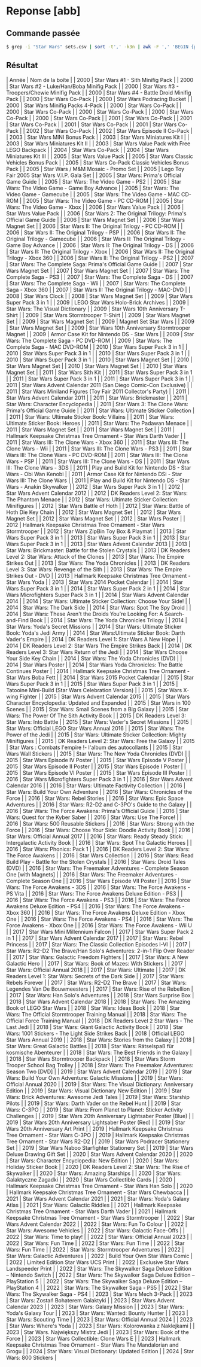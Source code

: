 # Reponse [abb]

## Commande passée
```bash
$ grep -i "Star Wars" sets.csv | sort -t',' -k3n | awk -F ',' 'BEGIN {print "| Year | Nom de la boîte |"} {if ( ~ /^[0-9]+$/) print "| "  " | Star Wars "  " |"}' >> reponse-tri.md
```
## Résultat


| Année | Nom de la boîte |
| 2000 | Star Wars #1 - Sith Minifig Pack |
| 2000 | Star Wars #2 - Luke/Han/Boba Minifig Pack |
| 2000 | Star Wars #3 - Troopers/Chewie Minifig Pack |
| 2000 | Star Wars #4 - Battle Droid Minifig Pack |
| 2000 | Star Wars Co-Pack |
| 2000 | Star Wars Podracing Bucket |
| 2000 | Star Wars Minifig Packs 4-Pack |
| 2000 | Star Wars Co-Pack |
| 2000 | Star Wars Co-Pack |
| 2000 | Star Wars Co-Pack |
| 2000 | Star Wars Co-Pack |
| 2000 | Star Wars Co-Pack |
| 2001 | Star Wars Co-Pack |
| 2001 | Star Wars Co-Pack |
| 2001 | Star Wars Co-Pack |
| 2001 | Star Wars Co-Pack |
| 2002 | Star Wars Co-Pack |
| 2002 | Star Wars Episode II Co-Pack |
| 2003 | Star Wars MINI Bonus Pack |
| 2003 | Star Wars Miniatures Kit I |
| 2003 | Star Wars Miniatures Kit II |
| 2003 | Star Wars Value Pack with Free LEGO Backpack |
| 2004 | Star Wars Co-Pack |
| 2004 | Star Wars Miniatures Kit III |
| 2005 | Star Wars Value Pack |
| 2005 | Star Wars Classic Vehicles Bonus Pack |
| 2005 | Star Wars Co-Pack Classic Vehicles Bonus Pack |
| 2005 | Star Wars / M&M Mosaic - Promo Set |
| 2005 | Lego Toy Fair 2005 Star Wars V.I.P. Gala Set |
| 2005 | Star Wars: Prima's Official Game Guide |
| 2005 | Star Wars: The Video Game - PS2 |
| 2005 | Star Wars: The Video Game - Game Boy Advance |
| 2005 | Star Wars: The Video Game - Gamecube |
| 2005 | Star Wars: The Video Game - MAC CD-ROM |
| 2005 | Star Wars: The Video Game - PC CD-ROM |
| 2005 | Star Wars: The Video Game - Xbox |
| 2006 | Star Wars Value Pack |
| 2006 | Star Wars Value Pack |
| 2006 | Star Wars 2: The Original Trilogy: Prima's Official Game Guide |
| 2006 | Star Wars Magnet Set |
| 2006 | Star Wars Magnet Set |
| 2006 | Star Wars II: The Original Trilogy - PC CD-ROM |
| 2006 | Star Wars II: The Original Trilogy - PSP |
| 2006 | Star Wars II: The Original Trilogy - Gamecube |
| 2006 | Star Wars II: The Original Trilogy - Game Boy Advance |
| 2006 | Star Wars II: The Original Trilogy - DS |
| 2006 | Star Wars II: The Original Trilogy - Xbox |
| 2006 | Star Wars II: The Original Trilogy - Xbox 360 |
| 2006 | Star Wars II: The Original Trilogy - PS2 |
| 2007 | Star Wars: The Complete Saga: Prima's Official Game Guide |
| 2007 | Star Wars Magnet Set |
| 2007 | Star Wars Magnet Set |
| 2007 | Star Wars: The Complete Saga - PS3 |
| 2007 | Star Wars: The Complete Saga - DS |
| 2007 | Star Wars: The Complete Saga - Wii |
| 2007 | Star Wars: The Complete Saga - Xbox 360 |
| 2007 | Star Wars II: The Original Trilogy - MAC-DVD |
| 2008 | Star Wars Clock |
| 2008 | Star Wars Magnet Set |
| 2009 | Star Wars Super Pack 3 in 1 |
| 2009 | LEGO Star Wars Holo-Brick Archives |
| 2009 | Star Wars: The Visual Dictionary |
| 2009 | Star Wars 10th Anniversary T-Shirt |
| 2009 | Star Wars Stormtrooper T-Shirt |
| 2009 | Star Wars Magnet Set |
| 2009 | Star Wars Magnet Set |
| 2009 | Magnet Set Star Wars |
| 2009 | Star Wars Magnet Set |
| 2009 | Star Wars 10th Anniversary Stormtrooper Magnet |
| 2009 | Armor Case Kit for Nintendo DS - Star Wars |
| 2009 | Star Wars: The Complete Saga - PC DVD-ROM |
| 2009 | Star Wars: The Complete Saga - MAC DVD-ROM |
| 2010 | Star Wars Super Pack 3 in 1 |
| 2010 | Star Wars Super Pack 3 in 1 |
| 2010 | Star Wars Super Pack 3 in 1 |
| 2010 | Star Wars Super Pack 3 in 1 |
| 2010 | Star Wars Magnet Set |
| 2010 | Star Wars Magnet Set |
| 2010 | Star Wars Magnet Set |
| 2010 | Star Wars Magnet Set |
| 2011 | Star Wars Sith Kit |
| 2011 | Star Wars Super Pack 3 in 1 |
| 2011 | Star Wars Super Pack 3 in 1 |
| 2011 | Star Wars Super Pack 3 in 1 |
| 2011 | Star Wars Advent Calendar 2011 (San Diego Comic-Con Exclusive) |
| 2011 | Star Wars Miniland Figures (Toy Fair 2011 Collector's Party) |
| 2011 | Star Wars Advent Calendar 2011 |
| 2011 | Star Wars: Brickmaster |
| 2011 | Star Wars: Character Encyclopedia |
| 2011 | Star Wars 3: The Clone Wars: Prima's Official Game Guide |
| 2011 | Star Wars: Ultimate Sticker Collection |
| 2011 | Star Wars: Ultimate Sticker Book: Villains |
| 2011 | Star Wars: Ultimate Sticker Book: Heroes |
| 2011 | Star Wars: The Padawan Menace |
| 2011 | Star Wars Magnet Set |
| 2011 | Star Wars Magnet Set |
| 2011 | Hallmark Keepsake Christmas Tree Ornament - Star Wars Darth Vader |
| 2011 | Star Wars III: The Clone Wars - Xbox 360 |
| 2011 | Star Wars III: The Clone Wars - Wii |
| 2011 | Star Wars III: The Clone Wars - PS3 |
| 2011 | Star Wars III: The Clone Wars - PC DVD-ROM |
| 2011 | Star Wars III: The Clone Wars - PSP |
| 2011 | Star Wars III: The Clone Wars - DS |
| 2011 | Star Wars III: The Clone Wars - 3DS |
| 2011 | Play and Build Kit for Nintendo DS - Star Wars - Obi Wan Kenobi |
| 2011 | Armor Case Kit for Nintendo DSi - Star Wars III: The Clone Wars |
| 2011 | Play and Build Kit for Nintendo DS - Star Wars - Anakin Skywalker |
| 2012 | Star Wars Super Pack 3 in 1 |
| 2012 | Star Wars Advent Calendar 2012 |
| 2012 | DK Readers Level 2: Star Wars: The Phantom Menace |
| 2012 | Star Wars: Ultimate Sticker Collection: Minifigures |
| 2012 | Star Wars Battle of Hoth |
| 2012 | Star Wars: Battle of Hoth Die Key Chain |
| 2012 | Star Wars Magnet Set |
| 2012 | Star Wars Magnet Set |
| 2012 | Star Wars Magnet Set |
| 2012 | Star Wars Poster |
| 2012 | Hallmark Keepsake Christmas Tree Ornament - Star Wars Stormtrooper |
| 2012 | Star Wars ZipBin Toy Box & Playmat |
| 2013 | Star Wars Super Pack 3 in 1 |
| 2013 | Star Wars Super Pack 3 in 1 |
| 2013 | Star Wars Super Pack 3 in 1 |
| 2013 | Star Wars Advent Calendar 2013 |
| 2013 | Star Wars: Brickmaster: Battle for the Stolen Crystals |
| 2013 | DK Readers Level 2: Star Wars: Attack of the Clones |
| 2013 | Star Wars: The Empire Strikes Out |
| 2013 | Star Wars: The Yoda Chronicles |
| 2013 | DK Readers Level 3: Star Wars: Revenge of the Sith |
| 2013 | Star Wars: The Empire Strikes Out - DVD |
| 2013 | Hallmark Keepsake Christmas Tree Ornament - Star Wars Yoda |
| 2013 | Star Wars 2014 Pocket Calendar |
| 2014 | Star Wars Super Pack 3 in 1 |
| 2014 | Star Wars Super Pack 2 in 1 |
| 2014 | Star Wars Microfighters Super Pack 3 in 1 |
| 2014 | Star Wars Advent Calendar 2014 |
| 2014 | Star Wars: Ultimate Sticker Collection: Choose Your Side! |
| 2014 | Star Wars: The Dark Side |
| 2014 | Star Wars: Spot The Spy Droid |
| 2014 | Star Wars: These Aren't the Droids You're Looking For: A Search-and-Find Book |
| 2014 | Star Wars: The Yoda Chronicles Trilogy |
| 2014 | Star Wars: Yoda's Secret Missions |
| 2014 | Star Wars: Ultimate Sticker Book: Yoda's Jedi Army |
| 2014 | Star Wars:Ultimate Sticker Book: Darth Vader's Empire |
| 2014 | DK Readers Level 1: Star Wars A New Hope |
| 2014 | DK Readers Level 2: Star Wars The Empire Strikes Back |
| 2014 | DK Readers Level 3: Star Wars Return of the Jedi |
| 2014 | Star Wars Choose Your Side Key Chain |
| 2014 | Star Wars: The Yoda Chronicles (DVD) |
| 2014 | Star Wars Poster |
| 2014 | Star Wars Yoda Chronicles: The Battle Continues Poster |
| 2014 | Hallmark Keepsake Christmas Tree Ornament - Star Wars Boba Fett |
| 2014 | Star Wars 2015 Pocket Calendar |
| 2015 | Star Wars Super Pack 3 in 1 |
| 2015 | Star Wars Super Pack 3 in 1 |
| 2015 | Tatooine Mini-Build (Star Wars Celebration Version) |
| 2015 | Star Wars X-wing Fighter |
| 2015 | Star Wars Advent Calendar 2015 |
| 2015 | Star Wars Character Encyclopedia: Updated and Expanded |
| 2015 | Star Wars in 100 Scenes |
| 2015 | Star Wars: Small Scenes from a Big Galaxy |
| 2015 | Star Wars: The Power Of The Sith Activity Book |
| 2015 | DK Readers Level 3: Star Wars: Into Battle |
| 2015 | Star Wars: Vader's Secret Missions |
| 2015 | Star Wars: Official LEGO Star Wars Annual 2016 |
| 2015 | Star Wars: The Power of the Jedi |
| 2015 | Star Wars: Ultimate Sticker Collection: Mighty Minifigures |
| 2015 | DK Readers Level 2: Star Wars: Free the Galaxy |
| 2015 | Star Wars : Combats l'empire !- l'album des autocollants |
| 2015 | Star Wars Wall Stickers |
| 2015 | Star Wars: The New Yoda Chronicles (DVD) |
| 2015 | Star Wars Episode IV Poster |
| 2015 | Star Wars Episode V Poster |
| 2015 | Star Wars Episode II Poster |
| 2015 | Star Wars Episode I Poster |
| 2015 | Star Wars Episode VI Poster |
| 2015 | Star Wars Episode III Poster |
| 2016 | Star Wars Microfighters Super Pack 3 in 1 |
| 2016 | Star Wars Advent Calendar 2016 |
| 2016 | Star Wars: Ultimate Factivity Collection |
| 2016 | Star Wars: Build Your Own Adventure |
| 2016 | Star Wars: Chronicles of the Force |
| 2016 | Star Wars: Rebel Stories |
| 2016 | Star Wars: Epic Space Adventures |
| 2016 | Star Wars: R2-D2 and C-3PO's Guide to the Galaxy |
| 2016 | Star Wars: The Force Awakens: Prima's Official Guide |
| 2016 | Star Wars: Quest for the Kyber Saber |
| 2016 | Star Wars: Use The Force! |
| 2016 | Star Wars: 500 Reusable Stickers |
| 2016 | Star Wars: Strong with the Force |
| 2016 | Star Wars: Choose Your Side: Doodle Activity Book |
| 2016 | Star Wars: Official Annual 2017 |
| 2016 | Star Wars: Ready Steady Stick: Intergalactic Activity Book |
| 2016 | Star Wars: Spot The Galactic Heroes |
| 2016 | Star Wars: Phonics: Pack 1 |
| 2016 | DK Readers Level 2: Star Wars: The Force Awakens |
| 2016 | Star Wars Collection |
| 2016 | Star Wars: Read Build Play - Battle for the Stolen Crystals |
| 2016 | Star Wars: Droid Tales (DVD) |
| 2016 | Star Wars: The Freemaker Adventures - Complete Season One [with Magnets] |
| 2016 | Star Wars: The Freemaker Adventures - Complete Season One |
| 2016 | Star Wars Episode VII Poster |
| 2016 | Star Wars: The Force Awakens - 3DS |
| 2016 | Star Wars: The Force Awakens - PS Vita |
| 2016 | Star Wars: The Force Awakens Deluxe Edition - PS3 |
| 2016 | Star Wars: The Force Awakens - PS3 |
| 2016 | Star Wars: The Force Awakens Deluxe Edition - PS4 |
| 2016 | Star Wars: The Force Awakens - Xbox 360 |
| 2016 | Star Wars: The Force Awakens Deluxe Edition - Xbox One |
| 2016 | Star Wars: The Force Awakens - PS4 |
| 2016 | Star Wars: The Force Awakens - Xbox One |
| 2016 | Star Wars: The Force Awakens - Wii U |
| 2017 | Star Wars Mini Millennium Falcon |
| 2017 | Star Wars Super Pack 2 in 1 |
| 2017 | Star Wars Advent Calendar 2017 |
| 2017 | Star Wars: Rebel Princess |
| 2017 | Star Wars: The Classic Collection Episodes I-VI |
| 2017 | Star Wars: R2-D2 The Brave/Han Solo's Adventures: 2-in-1 Flip Over Reader |
| 2017 | Star Wars: Galactic Freedom Fighters |
| 2017 | Star Wars: A New Galactic Hero |
| 2017 | Star Wars: Book of Mazes: With Stickers |
| 2017 | Star Wars: Official Annual 2018 |
| 2017 | Star Wars: Ultimate |
| 2017 | DK Readers Level 1: Star Wars: Secrets of the Dark Side |
| 2017 | Star Wars: Rebels Forever |
| 2017 | Star Wars: R2-D2 The Brave |
| 2017 | Star Wars: Legendes Van De Bouwmeesters |
| 2017 | Star Wars: Rise of the Rebellion |
| 2017 | Star Wars: Han Solo's Adventures |
| 2018 | Star Wars Surprise Box |
| 2018 | Star Wars Advent Calendar 2018 |
| 2018 | Star Wars: The Amazing Book of LEGO Star Wars |
| 2018 | Star Wars: Ideas Book |
| 2018 | Star Wars: The Official Stormtrooper Training Manual |
| 2018 | Star Wars: The Official Force Training Manual |
| 2018 | DK Readers Level 2 Star Wars - The Last Jedi |
| 2018 | Star Wars: Giant Galactic Activity Book |
| 2018 | Star Wars: 1001 Stickers - The Light Side Strikes Back |
| 2018 | Official LEGO Star Wars Annual 2019 |
| 2018 | Star Wars: Stories from the Galaxy |
| 2018 | Star Wars: Great Galactic Battles |
| 2018 | Star Wars: Rätselspaß für kosmische Abenteurer |
| 2018 | Star Wars: The Best Friends in the Galaxy |
| 2018 | Star Wars Stormtrooper Backpack |
| 2018 | Star Wars Storm Trooper School Bag Trolley |
| 2018 | Star Wars: The Freemaker Adventures: Season Two [DVD] |
| 2019 | Star Wars Advent Calendar 2019 |
| 2019 | Star Wars: Build Your Own Adventure: Galactic Missions |
| 2019 | Star Wars: Official Annual 2020 |
| 2019 | Star Wars: The Visual Dictionary: Anniversary Edition |
| 2019 | Star Wars: Visual Dictionary New Edition |
| 2019 | Star Wars: Brick Adventures: Awesome Jedi Tales |
| 2019 | Star Wars: Starship Pilots |
| 2019 | Star Wars: Darth Vader on the Rebel Hunt |
| 2019 | Star Wars: C-3PO |
| 2019 | Star Wars: From Planet to Planet: Sticker Activity Challenges |
| 2019 | Star Wars 20th Anniversary Lightsaber Poster (Blue) |
| 2019 | Star Wars 20th Anniversary Lightsaber Poster (Red) |
| 2019 | Star Wars 20th Anniversary Art Print |
| 2019 | Hallmark Keepsake Christmas Tree Ornament - Star Wars C-3PO |
| 2019 | Hallmark Keepsake Christmas Tree Ornament - Star Wars R2-D2 |
| 2019 | Star Wars Podracer Stationery Set |
| 2019 | Star Wars Naboo Starfighter Stationery Set |
| 2019 | Star Wars Deluxe Drawing Gift Set |
| 2020 | Star Wars Advent Calendar 2020 |
| 2020 | Star Wars: Character Encyclopedia: New Edition |
| 2020 | Star Wars: Holiday Sticker Book |
| 2020 | DK Readers Level 2: Star Wars: The Rise of Skywalker |
| 2020 | Star Wars: Amazing Starships |
| 2020 | Star Wars: Galaktyczne Zagadki |
| 2020 | Star Wars Collectible Cards |
| 2020 | Hallmark Keepsake Christmas Tree Ornament - Star Wars Han Solo |
| 2020 | Hallmark Keepsake Christmas Tree Ornament - Star Wars Chewbacca |
| 2021 | Star Wars Advent Calendar 2021 |
| 2021 | Star Wars: Yoda's Galaxy Atlas |
| 2021 | Star Wars: Galactic Riddles |
| 2021 | Hallmark Keepsake Christmas Tree Ornament - Star Wars Darth Vader |
| 2021 | Hallmark Keepsake Christmas Tree Ornament - Star Wars Stormtrooper |
| 2022 | Star Wars Advent Calendar 2022 |
| 2022 | Star Wars: Fun To Colour |
| 2022 | Star Wars: Awesome Vehicles |
| 2022 | Star Wars: Galactic Face-Offs |
| 2022 | Star Wars: Time to play! |
| 2022 | Star Wars: Official Annual 2023 |
| 2022 | Star Wars: Fun Time |
| 2022 | Star Wars: Fun Time |
| 2022 | Star Wars: Fun Time |
| 2022 | Star Wars: Stormtrooper Adventures |
| 2022 | Star Wars: Galactic Adventures |
| 2022 | Build Your Own Star Wars Comic |
| 2022 | Limited Edition Star Wars UCS Print |
| 2022 | Exclusive Star Wars Landspeeder Print |
| 2022 | Star Wars: The Skywalker Saga Deluxe Edition – Nintendo Switch |
| 2022 | Star Wars: The Skywalker Saga Deluxe Edition – PlayStation 5 |
| 2022 | Star Wars: The Skywalker Saga Deluxe Edition – PlayStation 4 |
| 2022 | Star Wars: The Skywalker Saga - PS5 |
| 2022 | Star Wars: The Skywalker Saga - PS4 |
| 2023 | Star Wars Mech 3-Pack |
| 2023 | Star Wars: Zostań Bohaterem Galaktyki |
| 2023 | Star Wars Advent Calendar 2023 |
| 2023 | Star Wars: Galaxy Mission |
| 2023 | Star Wars: Yoda's Galaxy Tour |
| 2023 | Star Wars: Wanted: Bounty Hunter |
| 2023 | Star Wars: Scouting Time |
| 2023 | Star Wars: Official Annual 2024 |
| 2023 | Star Wars: Where's Yoda |
| 2023 | Star Wars: Kolorowanka z Naklejkami |
| 2023 | Star Wars. Największy Mistrz Jedi |
| 2023 | Star Wars: Book of the Force |
| 2023 | Star Wars Collectible: Clone Wars E |
| 2023 | Hallmark Keepsake Christmas Tree Ornament - Star Wars The Mandalorian and Grogu |
| 2024 | Star Wars: Visual Dictionary: Updated Edition |
| 2024 | Star Wars: 800 Stickers |
